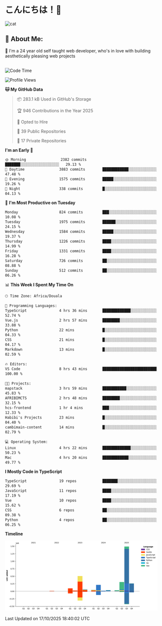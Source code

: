 

# こんにちは！🙂  
![cat](https://github.com/michaelnji/michaelnji/assets/73862378/606e99e9-2c18-4853-8722-991e4af8eae6)

## 💫 About Me:
🙂 I'm a 24 year old self taught web developer, who's in love with building aesthetically pleasing web projects <br><br>

<!--START_SECTION:waka-->
![Code Time](http://img.shields.io/badge/Code%20Time-1%2C485%20hrs%2023%20mins-blue)

![Profile Views](http://img.shields.io/badge/Profile%20Views-1-blue)

**🐱 My GitHub Data** 

> 📦 283.1 kB Used in GitHub's Storage 
 > 
> 🏆 946 Contributions in the Year 2025
 > 
> 💼 Opted to Hire
 > 
> 📜 39 Public Repositories 
 > 
> 🔑 17 Private Repositories 
 > 
**I'm an Early 🐤** 

```text
🌞 Morning                2382 commits        ███████░░░░░░░░░░░░░░░░░░   29.13 % 
🌆 Daytime                3883 commits        ████████████░░░░░░░░░░░░░   47.48 % 
🌃 Evening                1575 commits        █████░░░░░░░░░░░░░░░░░░░░   19.26 % 
🌙 Night                  338 commits         █░░░░░░░░░░░░░░░░░░░░░░░░   04.13 % 
```
📅 **I'm Most Productive on Tuesday** 

```text
Monday                   824 commits         ███░░░░░░░░░░░░░░░░░░░░░░   10.08 % 
Tuesday                  1975 commits        ██████░░░░░░░░░░░░░░░░░░░   24.15 % 
Wednesday                1584 commits        █████░░░░░░░░░░░░░░░░░░░░   19.37 % 
Thursday                 1226 commits        ████░░░░░░░░░░░░░░░░░░░░░   14.99 % 
Friday                   1331 commits        ████░░░░░░░░░░░░░░░░░░░░░   16.28 % 
Saturday                 726 commits         ██░░░░░░░░░░░░░░░░░░░░░░░   08.88 % 
Sunday                   512 commits         ██░░░░░░░░░░░░░░░░░░░░░░░   06.26 % 
```


📊 **This Week I Spent My Time On** 

```text
🕑︎ Time Zone: Africa/Douala

💬 Programming Languages: 
TypeScript               4 hrs 36 mins       █████████████░░░░░░░░░░░░   52.74 % 
Vue.js                   2 hrs 57 mins       ████████░░░░░░░░░░░░░░░░░   33.88 % 
Python                   22 mins             █░░░░░░░░░░░░░░░░░░░░░░░░   04.33 % 
CSS                      21 mins             █░░░░░░░░░░░░░░░░░░░░░░░░   04.17 % 
Markdown                 13 mins             █░░░░░░░░░░░░░░░░░░░░░░░░   02.59 % 

🔥 Editors: 
VS Code                  8 hrs 43 mins       █████████████████████████   100.00 % 

🐱‍💻 Projects: 
mapstack                 3 hrs 59 mins       ███████████░░░░░░░░░░░░░░   45.83 % 
AFRIBIMCTS               2 hrs 48 mins       ████████░░░░░░░░░░░░░░░░░   32.15 % 
hcs-frontend             1 hr 4 mins         ███░░░░░░░░░░░░░░░░░░░░░░   12.33 % 
Habibi's Projects        23 mins             █░░░░░░░░░░░░░░░░░░░░░░░░   04.40 % 
cambimain-content        14 mins             █░░░░░░░░░░░░░░░░░░░░░░░░   02.79 % 

💻 Operating System: 
Linux                    4 hrs 22 mins       █████████████░░░░░░░░░░░░   50.23 % 
Mac                      4 hrs 20 mins       ████████████░░░░░░░░░░░░░   49.77 % 
```

**I Mostly Code in TypeScript** 

```text
TypeScript               19 repos            ███████░░░░░░░░░░░░░░░░░░   29.69 % 
JavaScript               11 repos            ████░░░░░░░░░░░░░░░░░░░░░   17.19 % 
Vue                      10 repos            ████░░░░░░░░░░░░░░░░░░░░░   15.62 % 
CSS                      6 repos             ██░░░░░░░░░░░░░░░░░░░░░░░   09.38 % 
Python                   4 repos             ██░░░░░░░░░░░░░░░░░░░░░░░   06.25 % 
```



**Timeline**

![Lines of Code chart](https://raw.githubusercontent.com/michaelnji/michaelnji/main/assets/bar_graph.png)


 Last Updated on 17/10/2025 18:40:02 UTC
<!--END_SECTION:waka-->
